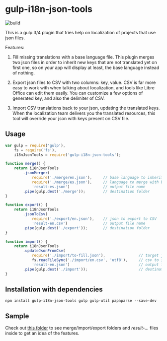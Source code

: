 # gulp-i18n-json-tools
![build](https://travis-ci.org/joanjane/gulp-i18n-json-tools.svg?branch=master)


This is a gulp 3/4 plugin that tries help on localization of projects that use json files.

Features:
1. Fill missing translations with a base language file. This plugin merges two json files in order to inherit new keys that are not translated yet on first one, so on your app will display at least, the base language instead of nothing.

2. Export json files to CSV with two columns: key, value. CSV is far more easy to work with when talking about localization, and tools like Libre Office can edit them easily. You can customize a few options of generated key, and also the delimiter of CSV.

3. Import CSV translations back to your json, updating the translated keys. When the localization team delivers you the translated resources, this tool will override your json with keys present on CSV file.


## Usage

```javascript
var gulp = require('gulp'),
    fs = require('fs'),
    i18nJsonTools = require('gulp-i18n-json-tools');

function merge() {
    return i18nJsonTools
        .jsonMerger(
            require('./merge/en.json'),     // base language to inherit missing keys
            require('./merge/es.json'),     // language to merge with base language
            'result-es.json')               // output file name
        .pipe(gulp.dest('./merge'));        // destination folder
}

function export() {
    return i18nJsonTools
        .jsonToCsv(
            require('./export/en.json'),    // json to export to CSV
            'result-en.csv')                // output file name
        .pipe(gulp.dest('./export'));       // destination folder
}

function import() {
    return i18nJsonTools
        .updateJsonFromCsv(
            require('./import/to-fill.json'),               // target json to try to fill with csv keys
            fs.readFileSync('./import/en.csv', 'utf8'),     // csv to import
            'result-en.json')                               // output file updated with csv matched content
        .pipe(gulp.dest('./import'));                       // destination folder
}
```

## Installation with dependencies

```shell
npm install gulp-i18n-json-tools gulp gulp-util papaparse --save-dev
```

## Sample
Check out [this folder](https://github.com/joanjane/gulp-i18n-json-tools/tree/master/test) to see merge/import/export folders and *result-...* files inside to get an idea of the features.
